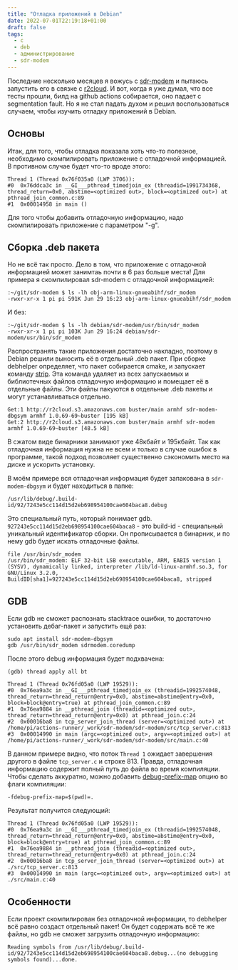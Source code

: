 ```yaml
---
title: "Отладка приложений в Debian"
date: 2022-07-01T22:19:18+01:00
draft: false
tags:
  - c
  - deb
  - администрирование
  - sdr-modem
---
```

Последние несколько месяцев я вожусь с [sdr-modem](https://github.com/dernasherbrezon/sdr-modem) и пытаюсь запустить его в связке с [r2cloud](https://github.com/dernasherbrezon/r2cloud). И вот, когда я уже думал, что все тесты прошли, билд на github actions собирается, оно падает с segmentation fault. Но я не стал падать духом и решил воспользоваться случаем, чтобы изучить отладку приложений в Debian.

## Основы

Итак, для того, чтобы отладка показала хоть что-то полезное, необходимо скомпилировать приложение с отладочной информацией. В противном случае будет что-то вроде этого:

```
Thread 1 (Thread 0x76f035a0 (LWP 3706)):
#0  0x76ddca3c in __GI___pthread_timedjoin_ex (threadid=1991734368, thread_return=0x0, abstime=<optimized out>, block=<optimized out>) at pthread_join_common.c:89
#1  0x00014958 in main ()
```

Для того чтобы добавить отладочную информацию, надо скомпилировать приложение с параметром "-g".

## Сборка .deb пакета

Но не всё так просто. Дело в том, что приложение с отладочной информацией может занимтаь почти в 6 раз больше места! Для примера я скомпилировал sdr-modem с отладочной информацией:

```
:~/git/sdr-modem $ ls -lh obj-arm-linux-gnueabihf/sdr_modem
-rwxr-xr-x 1 pi pi 591K Jun 29 16:23 obj-arm-linux-gnueabihf/sdr_modem
```

И без:

```
:~/git/sdr-modem $ ls -lh debian/sdr-modem/usr/bin/sdr_modem
-rwxr-xr-x 1 pi pi 103K Jun 29 16:24 debian/sdr-modem/usr/bin/sdr_modem
```

Распространять такие приложения достаточно накладно, поэтому в Debian решили выносить её в отдельный .deb пакет. При сборке debhelper определяет, что пакет собирается cmake, и запускает команду [strip](https://sourceware.org/binutils/docs/binutils/strip.html). Эта команда удаляет из всех запускаемых и библиотечных файлов отладочную информацию и помещает её в отдельные файлы. Эти файлы пакуются в отдельные .deb пакеты и могут устанавливаться отдельно. 

```
Get:1 http://r2cloud.s3.amazonaws.com buster/main armhf sdr-modem-dbgsym armhf 1.0.69-69~buster [195 kB]
Get:2 http://r2cloud.s3.amazonaws.com buster/main armhf sdr-modem armhf 1.0.69-69~buster [48.5 kB]
```

В сжатом виде бинарники занимают уже 48кбайт и 195кбайт. Так как отладочная информация нужна не всем и только в случае ошибок в программе, такой подход позволяет существенно сэкономить место на диске и ускорить установку.

В моём примере вся отладочная информация будет запакована в ```sdr-modem-dbgsym``` и будет находиться в папке:

```
/usr/lib/debug/.build-id/92/7243e5cc114d15d2eb698954100cae604baca8.debug
```

Это специальный путь, который понимает gdb. ```927243e5cc114d15d2eb698954100cae604baca8``` - это build-id - специальный уникальный идентификатор сборки. Он прописывается в бинарник, и по нему gdb будет искать отладочные файлы.

```
file /usr/bin/sdr_modem
/usr/bin/sdr_modem: ELF 32-bit LSB executable, ARM, EABI5 version 1 (SYSV), dynamically linked, interpreter /lib/ld-linux-armhf.so.3, for GNU/Linux 3.2.0, BuildID[sha1]=927243e5cc114d15d2eb698954100cae604baca8, stripped
```

## GDB

Если gdb не сможет распознать stacktrace ошибки, то достаточно установить дебаг-пакет и запустить ещё раз:

```
sudo apt install sdr-modem-dbgsym
gdb /usr/bin/sdr_modem sdrmodem.coredump
```

После этого debug информация будет подхвачена:

```
(gdb) thread apply all bt

Thread 1 (Thread 0x76fd05a0 (LWP 19529)):
#0  0x76ea9a3c in __GI___pthread_timedjoin_ex (threadid=1992574048, thread_return=thread_return@entry=0x0, abstime=abstime@entry=0x0, block=block@entry=true) at pthread_join_common.c:89
#1  0x76ea9884 in __pthread_join (threadid=<optimized out>, thread_return=thread_return@entry=0x0) at pthread_join.c:24
#2  0x00016ba8 in tcp_server_join_thread (server=<optimized out>) at /home/pi/actions-runner/_work/sdr-modem/sdr-modem/src/tcp_server.c:813
#3  0x00014990 in main (argc=<optimized out>, argv=<optimized out>) at /home/pi/actions-runner/_work/sdr-modem/sdr-modem/src/main.c:40
```

В данном примере видно, что поток ```Thread 1``` ожидает завершения другого в файле ```tcp_server.c``` и строке 813. Правда, отладочная информацию содержит полный путь до файла во время компиляции. Чтобы сделать аккуратно, можно добавить [debug-prefix-map](https://gcc.gnu.org/onlinedocs/gcc/Debugging-Options.html) опцию во флаги компиляции:

```
-fdebug-prefix-map=$(pwd)=.
```

Результат получится следующий:

```
Thread 1 (Thread 0x76fd05a0 (LWP 19529)):
#0  0x76ea9a3c in __GI___pthread_timedjoin_ex (threadid=1992574048, thread_return=thread_return@entry=0x0, abstime=abstime@entry=0x0, block=block@entry=true) at pthread_join_common.c:89
#1  0x76ea9884 in __pthread_join (threadid=<optimized out>, thread_return=thread_return@entry=0x0) at pthread_join.c:24
#2  0x00016ba8 in tcp_server_join_thread (server=<optimized out>) at ./src/tcp_server.c:813
#3  0x00014990 in main (argc=<optimized out>, argv=<optimized out>) at ./src/main.c:40
```

## Особенности

Если проект скомпилирован без отладочной информации, то debhelper всё равно создаст отдельный пакет! Он будет содержать всё те же файлы, но gdb не сможет загрузить отладочную информацию:

```
Reading symbols from /usr/lib/debug/.build-id/92/7243e5cc114d15d2eb698954100cae604baca8.debug...(no debugging symbols found)...done.
```
